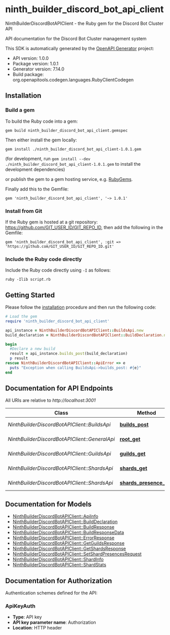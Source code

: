 # ninth_builder_discord_bot_api_client

NinthBuilderDiscordBotAPIClient - the Ruby gem for the Discord Bot Cluster API

API documentation for the Discord Bot Cluster management system

This SDK is automatically generated by the [OpenAPI Generator](https://openapi-generator.tech) project:

- API version: 1.0.0
- Package version: 1.0.1
- Generator version: 7.14.0
- Build package: org.openapitools.codegen.languages.RubyClientCodegen

## Installation

### Build a gem

To build the Ruby code into a gem:

```shell
gem build ninth_builder_discord_bot_api_client.gemspec
```

Then either install the gem locally:

```shell
gem install ./ninth_builder_discord_bot_api_client-1.0.1.gem
```

(for development, run `gem install --dev ./ninth_builder_discord_bot_api_client-1.0.1.gem` to install the development dependencies)

or publish the gem to a gem hosting service, e.g. [RubyGems](https://rubygems.org/).

Finally add this to the Gemfile:

    gem 'ninth_builder_discord_bot_api_client', '~> 1.0.1'

### Install from Git

If the Ruby gem is hosted at a git repository: https://github.com/GIT_USER_ID/GIT_REPO_ID, then add the following in the Gemfile:

    gem 'ninth_builder_discord_bot_api_client', :git => 'https://github.com/GIT_USER_ID/GIT_REPO_ID.git'

### Include the Ruby code directly

Include the Ruby code directly using `-I` as follows:

```shell
ruby -Ilib script.rb
```

## Getting Started

Please follow the [installation](#installation) procedure and then run the following code:

```ruby
# Load the gem
require 'ninth_builder_discord_bot_api_client'

api_instance = NinthBuilderDiscordBotAPIClient::BuildsApi.new
build_declaration = NinthBuilderDiscordBotAPIClient::BuildDeclaration.new({url: 'https://example.com/builds/my-build.zip', message: 'New feature implementation', filename: 'my-build-v1.0.1.zip'}) # BuildDeclaration | 

begin
  #Declare a new build
  result = api_instance.builds_post(build_declaration)
  p result
rescue NinthBuilderDiscordBotAPIClient::ApiError => e
  puts "Exception when calling BuildsApi->builds_post: #{e}"
end

```

## Documentation for API Endpoints

All URIs are relative to *http://localhost:3001*

Class | Method | HTTP request | Description
------------ | ------------- | ------------- | -------------
*NinthBuilderDiscordBotAPIClient::BuildsApi* | [**builds_post**](docs/BuildsApi.md#builds_post) | **POST** /builds | Declare a new build
*NinthBuilderDiscordBotAPIClient::GeneralApi* | [**root_get**](docs/GeneralApi.md#root_get) | **GET** / | Get API information
*NinthBuilderDiscordBotAPIClient::GuildsApi* | [**guilds_get**](docs/GuildsApi.md#guilds_get) | **GET** /guilds | Get all guilds
*NinthBuilderDiscordBotAPIClient::ShardsApi* | [**shards_get**](docs/ShardsApi.md#shards_get) | **GET** /shards | Get shard information
*NinthBuilderDiscordBotAPIClient::ShardsApi* | [**shards_presence_put**](docs/ShardsApi.md#shards_presence_put) | **PUT** /shards/presence | Set shard presences


## Documentation for Models

 - [NinthBuilderDiscordBotAPIClient::ApiInfo](docs/ApiInfo.md)
 - [NinthBuilderDiscordBotAPIClient::BuildDeclaration](docs/BuildDeclaration.md)
 - [NinthBuilderDiscordBotAPIClient::BuildResponse](docs/BuildResponse.md)
 - [NinthBuilderDiscordBotAPIClient::BuildResponseData](docs/BuildResponseData.md)
 - [NinthBuilderDiscordBotAPIClient::ErrorResponse](docs/ErrorResponse.md)
 - [NinthBuilderDiscordBotAPIClient::GetGuildsResponse](docs/GetGuildsResponse.md)
 - [NinthBuilderDiscordBotAPIClient::GetShardsResponse](docs/GetShardsResponse.md)
 - [NinthBuilderDiscordBotAPIClient::SetShardPresencesRequest](docs/SetShardPresencesRequest.md)
 - [NinthBuilderDiscordBotAPIClient::ShardInfo](docs/ShardInfo.md)
 - [NinthBuilderDiscordBotAPIClient::ShardStats](docs/ShardStats.md)


## Documentation for Authorization


Authentication schemes defined for the API:
### ApiKeyAuth


- **Type**: API key
- **API key parameter name**: Authorization
- **Location**: HTTP header

